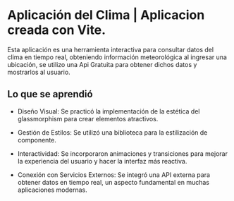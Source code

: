 # Aplicación del Clima | Aplicacion creada con Vite.
Esta aplicación es una herramienta interactiva para consultar datos del clima en tiempo real, obteniendo información meteorológica al ingresar una ubicación, se utilizo una Api Gratuita para obtener dichos datos y mostrarlos al usuario. 

## Lo que se aprendió
- Diseño Visual: Se practicó la implementación de la estética del glassmorphism para crear elementos atractivos.

- Gestión de Estilos: Se utilizó una biblioteca para la estilización de componente.

- Interactividad: Se incorporaron animaciones y transiciones para mejorar la experiencia del usuario y hacer la interfaz más reactiva.

- Conexión con Servicios Externos: Se integró una API externa para obtener datos en tiempo real, un aspecto fundamental en muchas aplicaciones modernas.